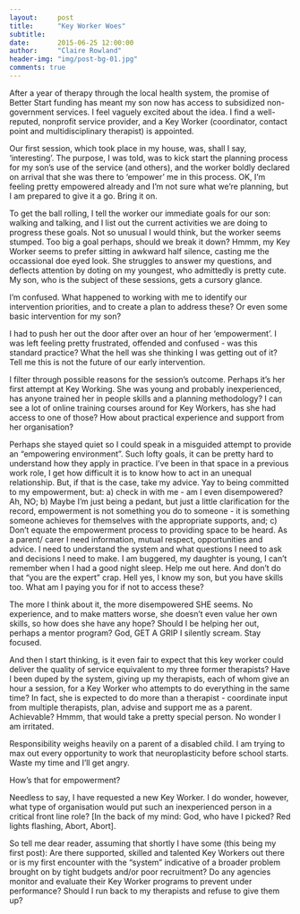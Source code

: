 ```yaml
---
layout:     post
title:      "Key Worker Woes"
subtitle: 
date:       2015-06-25 12:00:00
author:     "Claire Rowland"
header-img: "img/post-bg-01.jpg"
comments: true
---
```



After a year of therapy through the local health system, the promise of Better Start funding has meant my son now has access to subsidized non-government services. I feel vaguely excited about the idea. I find a well-reputed, nonprofit service provider, and a Key Worker (coordinator, contact point and multidisciplinary therapist) is appointed.

Our first session, which took place in my house, was, shall I say, ‘interesting’. The purpose, I was told, was to kick start the planning process for my son’s use of the service (and others), and the worker boldly declared on arrival that she was there to ‘empower’ me in this process. OK, I’m feeling pretty empowered already and I’m not sure what we’re planning, but I am prepared to give it a go. Bring it on. 

To get the ball rolling, I tell the worker our immediate goals for our son: walking and talking, and I list out the current activities we are doing to progress these goals. Not so unusual I would think, but the worker seems stumped. Too big a goal perhaps, should we break it down? Hmmm, my Key Worker seems to prefer sitting in awkward half silence, casting me the occassional doe eyed look. She struggles to answer my questions, and deflects attention by doting on my youngest, who admittedly is pretty cute. My son, who is the subject of these sessions, gets a cursory glance.

I’m confused. What happened to working with me to identify our intervention priorities, and to create a plan to address these? Or even some basic intervention for my son?

I had to push her out the door after over an hour of her ‘empowerment’. I was left feeling pretty frustrated, offended and confused - was this standard practice? What the hell was she thinking I was getting out of it? Tell me this is not the future of our early intervention.

I filter through possible reasons for the session’s outcome. Perhaps it’s her first attempt at Key Working. She was young and probably inexperienced, has anyone trained her in people skills and a planning methodology?  I can see a lot of online training courses around for Key Workers, has she had access to one of those? How about practical experience and support from her organisation?

Perhaps she stayed quiet so I could speak in a misguided attempt to provide an “empowering environment”. Such lofty goals, it can be pretty hard to understand how they apply in practice. I’ve been in that space in a previous work role, I get how difficult it is to know how to act in an unequal relationship. But, if that is the case, take my advice. Yay to being committed to my empowerment, but: a) check in with me - am I even disempowered? Ah, NO; b) Maybe I’m just being a pedant, but just a little clarification for the record, empowerment is not something you do to someone - it is something someone achieves for themselves with the appropriate supports, and; c) Don’t equate the empowerment process to providing space to be heard. As a parent/ carer I need information, mutual respect, opportunities and advice. I need to understand the system and what questions I need to ask and decisions I need to make. I am buggered, my daughter is young, I can’t remember when I had a good night sleep.  Help me out here. And don’t do that “you are the expert” crap. Hell yes, I know my son, but you have skills too. What am I paying you for if not to access these? 

The more I think about it, the more disempowered SHE seems. No experience, and to make matters worse, she doesn’t even value her own skills, so how does she have any hope? Should I be helping her out, perhaps a mentor program? God, GET A GRIP I silently scream. Stay focused. 

And then I start thinking, is it even fair to expect that this key worker could deliver the quality of service equivalent to my three former therapists? Have I been duped by the system, giving up my therapists, each of whom give an hour a session, for a Key Worker who attempts to do everything in the same time? In fact, she is expected to do more than a therapist - coordinate input from multiple therapists, plan, advise and support me as a parent. Achievable? Hmmm, that would take a pretty special person. No wonder I am irritated.

Responsibility weighs heavily on a parent of a disabled child. I am trying to max out every opportunity to work that neuroplasticity before school starts. Waste my time and I’ll get angry.

How’s that for empowerment? 

Needless to say, I have requested a new Key Worker. I do wonder, however, what type of organisation would put such an inexperienced person in a critical front line role? [In the back of my mind: God, who have I picked? Red lights flashing, Abort, Abort].

So tell me dear reader, assuming that shortly I have some (this being my first post): Are there supported, skilled and talented Key Workers out there or is my first encounter with the “system” indicative of a broader problem brought on by tight budgets and/or poor recruitment? Do any agencies monitor and evaluate their Key Worker programs to prevent under performance? Should I run back to my therapists and refuse to give them up?
